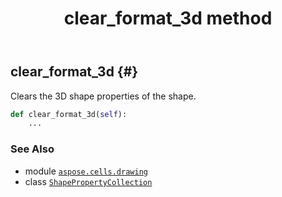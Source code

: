 ﻿---
title: clear_format_3d method
second_title: Aspose.Cells for Python via .NET API References
description: 
type: docs
weight: 20
url: /aspose.cells.drawing/shapepropertycollection/clear_format_3d/
is_root: false
---

## clear_format_3d {#}

Clears the 3D shape properties of the shape.



```python
def clear_format_3d(self):
    ...
```





### See Also
* module [`aspose.cells.drawing`](../../)
* class [`ShapePropertyCollection`](/cells/python-net/aspose.cells.drawing/shapepropertycollection)
